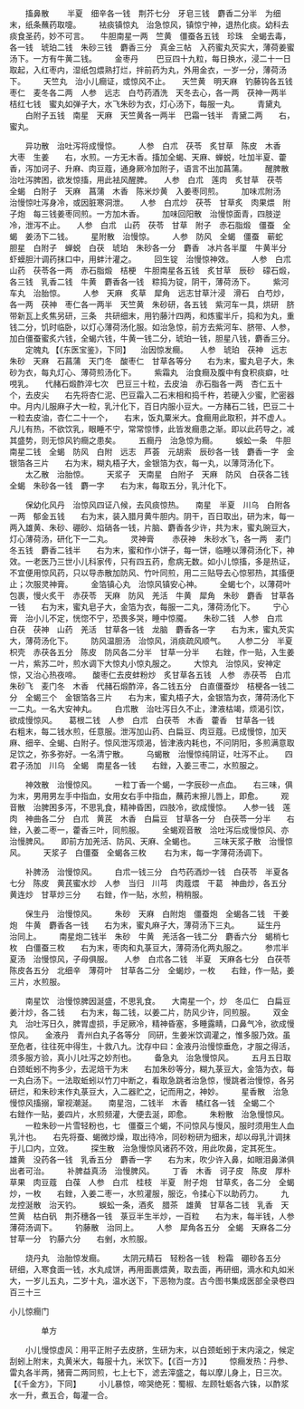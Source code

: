 <!-- { "loadSidebar": true } -->
　　搐鼻散
　　半夏　细辛各一钱　荆芥七分　牙皂三钱　麝香二分半　为细末，纸条蘸药取嚏。
　　袪痰镇惊丸　治急惊风，镇惊宁神，退热化痰。幼科去痰食圣药，妙不可言。　　牛胆南星一两　竺黄　僵蚕各五钱　珍珠　全蝎去毒，各一钱　琥珀二钱　朱砂三钱　麝香三分　真金三帖　入药蜜丸芡实大，薄荷姜蜜汤下。一方有牛黄二钱。
　　金枣丹
　　巴豆四十九粒，每日换水，浸二十一日取起，入红枣内，湿纸包煨熟打烂，拌前药为丸，外用金衣，一岁一分，薄荷汤下。
　　天竺丸　治小儿癎证，或惊风不止。　　天竺黄　明天麻　钓藤钩各五钱　枣仁　麦冬各二两　人参　远志　白芍药酒洗　天冬去心，各一两　茯神一两半　桔红七钱　蜜丸如弹子大，水飞朱砂为衣，灯心汤下，每服一丸。
　　青黛丸
　　白附子五钱　南星　天麻　天竺黄各一两半　巴霜一钱半　青黛二两　　右，蜜丸。

　　异功散　治吐泻将成慢惊。
　　人参　白朮　茯苓　炙甘草　陈皮　木香　大枣　生姜　　右，水煎。一方无木香。搐加全蝎、天麻、蝉蜕，吐加半夏、藿香，泻加诃子、升麻、肉豆蔻，通身厥冷加附子，语言不出加菖蒲。
　　醒脾散　治吐泻脾困，欲发惊搐，用此袪风醒脾。　　人参　白朮　莲肉　炙甘草　茯苓　全蝎　白附子　天麻　菖蒲　木香　陈米炒黄　入姜枣同煎。
　　加味朮附汤　治慢惊吐泻身冷，或因脏寒洞泄。　　人参　白朮炒　茯苓　甘草炙　肉果煨　附子炮　每三钱姜枣同煎。一方加木香。
　　加味回阳散　治慢惊面青，四肢逆冷，泄泻不止。　　人参　白朮　山药　茯苓　甘草　附子　赤石脂煅　僵蚕　全蝎　姜汤下二钱。
　　星附散　治慢惊。
　　人参　防风　全蝎　僵蚕　蕲蛇　胆星　白附子　蝉蜕　白茯　琥珀　朱砂各一分　麝香　冰片各半厘　牛黄半分　虾蟆胆汁调药抹口中，用蚌汁灌之。
　　回生锭　治慢惊神效。
　　人参　白朮　山药　茯苓各一两　赤石脂煅　桔梗　牛胆南星各五钱　炙甘草　辰砂　礞石煅，各三钱　乳香二钱　牛黄　麝香各一钱　粽捣为锭，阴干，薄荷汤下。
　　紫河车丸　治胎惊。
　　人参　天麻　炙草　犀角　远志甘草汁浸　滑石　白芍炒，各一两　茯神　枣仁各一两半　天竺黄　朱砂研，各五钱　紫河车一具，烘研　脐带新瓦上炙焦另研，三条　共研细末，用钓藤汁四两，和炼蜜半斤，捣和为丸，重钱二分，饥时临卧，以灯心薄荷汤化服。如治急惊，前方去紫河车、脐带、人参，加白僵蚕蜜炙六钱，全蝎六钱，牛黄一钱二分，琥珀一钱，胆星八钱，麝香三分。
　　定魄丸 【《东医宝鉴》，下同】 　治因惊发癎。　　人参　琥珀　茯神　远志　朱砂　天麻　石菖蒲　天门冬　酸枣仁　甘草各等分　　右为末，蜜丸皂子大，朱砂为衣，每丸灯心、薄荷煎汤化下。
　　紫霜丸　治食癎及腹中有食积痰癖，吐哯乳。　　代赭石煅酢淬七次　巴豆三十粒，去皮油　赤石脂各一两　杏仁五十个，去皮尖　　右先将杏仁泥、巴豆霜入二石末相和捣千杵，若硬入少蜜，贮密器中。月内儿服麻子大一粒，乳汁化下，百日内服小豆大。一方赭石二钱，巴豆二十一粒去皮油，杏仁二十一个，　　右末，饭丸粟米大。食癎用此取积，并不虚人。凡儿有热，不欲饮乳，眼睡不宁，常常惊悸，此皆发癎患之渐。即以此药导之，减其盛势，则无惊风钓癎之患矣。
　　五癎丹　治急惊为癎。
　　蜈蚣一条　牛胆南星二钱　全蝎　防风　白附　远志　芦荟　元胡索　辰砂各一钱　麝香一字　金银箔各三片　　右为末，糊丸梧子大，金银箔为衣，每一丸，以薄菏汤化下。
　　太乙散　治胎惊。
　　天浆子　天南星　白附子　天麻　防风　白茯各二钱　全蝎　朱砂各一钱　麝一字　　右为末，每取五分，乳汁化下。

　　保幼化风丹　治惊风四证八候，去风痰惊热。　　南星　半夏　川乌　白附各一两　郁金五钱　　右为末，装入腊月黄牛胆内。阴干，百日取出，研为末，每一两入雄黄、朱砂、硼砂、焰硝各一钱，片脑、麝香各少许，共为末，蜜丸豌豆大，灯心薄荷汤，研化下一二丸。
　　灵神膏
　　赤茯神　朱砂水飞，各一两　麦门冬五钱　麝香二钱半　　右为末，蜜和作小饼子，每一饼，临睡以薄荷汤化下，神效。一老医乃三世小儿科家传，只有四五药，愈病无数。如小儿惊搐，多是热证，不宜便用惊风药，只以导赤散加防风、竹叶同煎，用二三贴导去心惊邪热，其搐便止；次服灵神膏。
　　金箔镇心丸　治惊风镇安心神。
　　全蝎七个，以薄荷叶包裹，慢火炙干　赤茯苓　天麻　防风　羌活　牛黄　犀角　朱砂　麝香　甘草各一钱　　右为末，蜜丸皂子大，金箔为衣，每服一二丸，薄荷汤化下。
　　宁心膏　治小儿不定，恍惚不宁，恐畏多哭，睡中惊魇。　　朱砂二钱　人参　白朮　白茯　茯神　山药　羌活　甘草各一钱　龙脑　麝香各一字　　右为末，蜜丸芡实大，薄荷汤化下。
　　防风温胆汤　治惊风，消痰疏风顺气。　　人参二分　半夏　枳壳　赤茯各五分　陈皮　防风各二分半　甘草一分半　　右銼，作一贴，入生姜一片，紫苏二叶，煎水调下大惊丸小惊丸服之。
　　大惊丸　治惊风，安神定惊，又治心热夜啼。　　酸枣仁去皮蚌粉炒　炙甘草各五钱　人参　赤茯苓　白朮　朱砂飞　麦门冬　木香　代赭石煅酢淬，各二钱五分　白直僵蚕炒　桔梗各一钱二分　全蝎三个　金银箔各三片　　右为末，蜜丸梧子大，金银箔为衣，薄荷汤化下一二丸。一名大安神丸。
　　白朮散　治吐泻日久不止，津液枯竭，烦渴引饮，欲成慢惊风。　　葛根二钱　人参　白朮　白茯苓　木香　藿香　甘草各一钱　　右粗末，每二钱水煎，任意服。泄泻加山药、白扁豆、肉豆蔻。已成慢惊，加天麻、细辛、全蝎、白附子。惊风泄泻烦渴，皆津液内耗也，不问阴阳，多煎满意取足饮之，弥多弥好。一名清宁散。
　　乌蝎散　治慢惊纯阴证，吐泻不止。　　四君子汤加　川乌　全蝎　南星各一钱　　右銼，入姜三枣二，水煎服之。

　　神效散　治慢惊风。
　　一粒丁香一个蝎，一字辰砂一点血。　　右三味，俱为末，男用男左手中指血，女用女右手中指血，蘸药末擦儿唇上，即愈。
　　观音散　治脾困多泻，不思乳食，精神昏困，四肢冷，欲成慢惊。　　人参一钱　莲肉　神曲各二分　白朮　黄芪　木香　白扁豆　甘草各一分　白茯苓一分半　　右銼，入姜二枣一，藿香三叶，同煎服。
　　全蝎观音散　洽吐泻后成慢惊风、亦治慢脾风。　　即前方加羌活、防风、天麻、全蝎也。
　　三味天浆子散　治慢惊风。
　　天浆子　白僵蚕　全蝎各三枚
　　右为末，每一字薄荷汤调下。

　　补脾汤　治慢惊风。
　　白朮一钱三分　白芍药酒炒一钱　白茯苓　半夏各七分　陈皮　黄芪蜜水炒　人参　当归　川芎　肉蔻煨　干葛　神曲炒，各五分　黄连炒　甘草炒三分　　右銼，作一贴，水煎，稍稍服。

　　保生丹　治慢惊风。
　　朱砂　天麻　白附炮　僵蚕炮　全蝎各二钱　干姜炮　牛黄　麝香各一钱　　右为末，蜜丸麻子大，薄荷汤下三丸。
　　延生丹　治同上。
　　南星炮二钱半　朱砂　牛黄　羌活各一钱二分　麝香六分　蝎梢七枚　白僵蚕三枚　　右为末，枣肉和丸菉豆大，薄荷汤化两丸服之。
　　参朮半夏汤　治慢惊风，子母俱服。　　人参　白朮各二钱　半夏　天麻各七分　白茯苓　陈皮各五分　北细辛　薄荷叶　甘草各二分　全蝎炒，一枚　　右銼，作一贴，姜三片，水煎服。

　　南星饮　治慢惊脾因涎盛，不思乳食。　　大南星一个，炒　冬瓜仁　白扁豆姜汁炒，各二钱　　右为末，每二钱，以姜二片，防风少许，同煎服。
　　双金丸　治吐泻日久，脾胃虚损，手足厥冷，精神昏塞，多睡露睛，口鼻气冷，欲成慢惊风。　　金液丹　青州白丸子各等分　同研，生姜米饮调灌之，惟多服乃效。虽至危者，往往死中得生，十救八九。沈存中曰：金液丹治慢惊垂危，才服之得活，须多服方验，真小儿吐泻之妙剂也。
　　备急丸　治急慢惊风。
　　五月五日取白颈蚯蚓不拘多少，去泥焙干为末　　右加朱砂等分，糊九菉豆大，金箔为衣，每一丸白汤下。一法取蚯蚓以竹刀中断之，看取急跳者治急惊，慢跳者治慢惊，各另研烂，和朱砂末作丸菉豆大，入二器贮之，记而用之，神妙。
　　星香散　治急慢惊风搐搦，窜视潮涎。　　南星泡，二钱半　木香　橘红各一钱　全蝎二个　　右銼作一贴，姜四片，水煎频灌，大便去涎，即愈。
　　朱粉散　治急慢惊风。
　　一粒朱砂一片雪轻粉也，七　僵蚕三个蝎，不问惊风与慢风，服时须用生人血乳汁也。　　右先将蚕、蝎微炒燥，取出待冷，同砂粉研为细末，却以母乳汁调抹于儿口内，立效。
　　探生散　治急慢惊风诸药不效，用此吹鼻，定其死生。　　雄黄　没药各一钱　乳香五分　麝香一字　　右为末，吹少许入鼻，如眼泪鼻涕俱出者可治。
　　补脾益真汤　治慢脾风。
　　丁香　木香　诃子皮　陈皮　厚朴　草果　肉豆蔻　白葆　人参　白朮　桂枝　半夏　附子炮　甘草炙，各二分　全蝎炒，一枚　　右銼，入姜二枣一，水煎灌服，服讫，令揉心下以助药力。
　　九龙控涎散　治天钓。
　　蜈蚣一条，酒炙　腊茶　雄黄　甘草各二钱　乳香　天竺黄　枯白矾　荆芥穗各一钱　菉豆半生半炒，一百粒　　右为末，每半钱，人参薄荷汤调下。
　　钓藤散　治同上。
　　人参　犀角各五分　全蝎　天麻各二分　甘草一分　钓藤六分　　右剉，水煎服。

　　烧丹丸　治胎惊发癎。
　　太阴元精石　轻粉各一钱　粉霜　硼砂各五分　研细，入寒食面一钱，水丸成饼，再用面裹煨黄，取去面，再研细，滴水和丸如米大，一岁儿五丸，二岁十丸，温水送下，下恶物为度。古今图书集成医部全录卷四百三十三

小儿惊癎门

　　　　单方

　　小儿慢惊虚风：用平正附子去皮脐，生研为末，以白颈蚯蚓于末内滚之，候定刮蚓上附末，丸黄米大，每服十九，米饮下。【《百一方》】
　　惊癎发热：丹参、雷丸各半两，猪膏二两同煎，七上七下，滤去滓盛之，每以摩儿身上，日三次。【《千金方》，下同】
　　小儿暴惊，啼哭绝死：蜀椒、左顾牡蛎各六铢，以酢浆水一升，煮五合，每灌一合。
